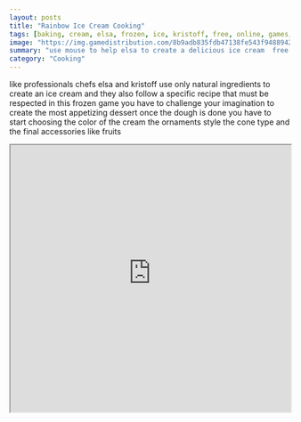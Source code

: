 ```yaml
---
layout: posts
title: "Rainbow Ice Cream Cooking"
tags: [baking, cream, elsa, frozen, ice, kristoff, free, online, games, oyna, game, free, games, play, play, games]
image: "https://img.gamedistribution.com/8b9adb835fdb47138fe543f9488942ed.jpg"
summary: "use mouse to help elsa to create a delicious ice cream  free online games oyna game free games play play games"
category: "Cooking"
---
```


like professionals chefs elsa and kristoff use only natural ingredients to create an ice cream and they also follow a specific recipe that must be respected in this frozen game you have to challenge your imagination to create the most appetizing dessert once the dough is done you have to start choosing the color of the cream the ornaments style the cone type and the final accessories like fruits

<iframe width="100%" height="480px;" src="https://flash.gamedistribution.com?game=8b9adb835fdb47138fe543f9488942ed"></iframe>